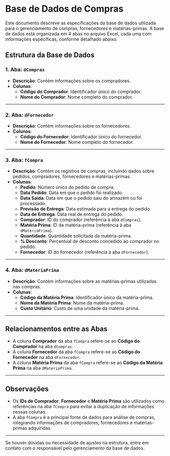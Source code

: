 # Base de Dados de Compras

Este documento descreve as especificações da base de dados utilizada para o gerenciamento de compras, fornecedores e matérias-primas. A base de dados está organizada em 4 abas no arquivo Excel, cada uma com informações específicas, conforme detalhado abaixo.

## Estrutura da Base de Dados

### 1. Aba: `dCompras`

- **Descrição**: Contém informações sobre os compradores.
- **Colunas**:
  - **Código do Comprador**: Identificador único do comprador.
  - **Nome do Comprador**: Nome completo do comprador.

---

### 2. Aba: `dFornecedor`

- **Descrição**: Contém informações sobre os fornecedores.
- **Colunas**:
  - **Código do Fornecedor**: Identificador único do fornecedor.
  - **Nome do Fornecedor**: Nome completo do fornecedor.

---

### 3. Aba: `fCompra`

- **Descrição**: Contém os registros de compras, incluindo dados sobre pedidos, compradores, fornecedores e matérias-primas.
- **Colunas**:
  - **Pedido**: Número único do pedido de compra.
  - **Data Pedido**: Data em que o pedido foi realizado.
  - **Data Saída**: Data em que o pedido saiu do armazém ou foi processado.
  - **Previsão de Entrega**: Data estimada para a entrega do pedido.
  - **Data de Entrega**: Data real de entrega do pedido.
  - **Comprador**: ID do comprador (referência à aba `dCompras`).
  - **Matéria Prima**: ID da matéria-prima (referência à aba `dMateriaPrima`).
  - **Quantidade**: Quantidade solicitada da matéria-prima.
  - **% Desconto**: Percentual de desconto concedido ao comprador no pedido.
  - **Fornecedor**: ID do fornecedor (referência à aba `dFornecedor`).

---

### 4. Aba: `dMateriaPrima`

- **Descrição**: Contém informações sobre as matérias-primas utilizadas nas compras.
- **Colunas**:
  - **Código da Matéria Prima**: Identificador único da matéria-prima.
  - **Nome da Matéria Prima**: Nome da matéria-prima.
  - **Custo Unitário**: Custo de uma unidade da matéria-prima.

---

## Relacionamentos entre as Abas

- A coluna **Comprador** da aba `fCompra` refere-se ao **Código do Comprador** na aba `dCompras`.
- A coluna **Fornecedor** da aba `fCompra` refere-se ao **Código do Fornecedor** na aba `dFornecedor`.
- A coluna **Matéria Prima** da aba `fCompra` refere-se ao **Código da Matéria Prima** na aba `dMateriaPrima`.

---

## Observações

- Os **IDs de Comprador**, **Fornecedor** e **Matéria Prima** são utilizados como referências na aba `fCompra` para evitar a duplicação de informações nessas colunas.
- A aba `fCompra` é a principal fonte de dados para análise de compras, integrando informações de compradores, fornecedores e matérias-primas adquiridas.

---

Se houver dúvidas ou necessidade de ajustes na estrutura, entre em contato com o responsável pelo gerenciamento da base de dados.

